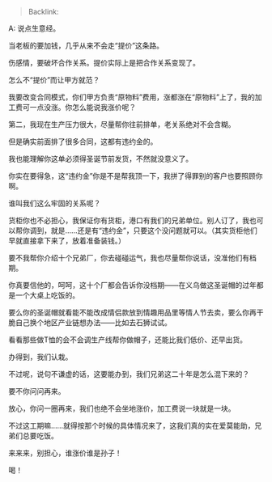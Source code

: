 > Backlink: 

A: 说点生意经。

当老板的要加钱，几乎从来不会走“提价”这条路。

伤感情，要破坏合作关系。提价实际上是把合作关系变现了。

怎么不“提价”而让甲方就范？

我要改变合同模式，你们甲方负责“原物料”费用，涨都涨在“原物料”上了，我的加工费可一点没涨。你怎么能说我涨价呢？

第二，我现在生产压力很大，尽量帮你往前排单，老关系绝对不会含糊。

但是确实前面排了很多合同，这都有违约金的。

我也能理解你这单必须得圣诞节前发货，不然就没意义了。

你实在要得急，这“违约金”你是不是帮我顶一下，我拼了得罪别的客户也要照顾你啊。

谁叫我们这么牢固的关系呢？

货柜你也不必担心，我保证你有货柜，港口有我们的兄弟单位。别人订了，我也可以帮你调到，就是……还是有“违约金”，只要这个没问题就可以。（其实货柜他们早就直接拿下来了，放着准备装钱。）

要不我帮你介绍十个兄弟厂，你去碰碰运气，我也尽量帮你说话，没准他们有档期。

你真要信他的，呵呵，这十个厂都会告诉你没档期——在义乌做这圣诞帽的过年都是一个大桌上吃饭的。

要么你的圣诞帽就看能不能改成情侣款放到情趣用品里等情人节去卖，要么你再干脆自己换个地区产业链想办法——比如去石狮试试。

看看那些做T恤的会不会调生产线帮你做帽子，还能比我们低价、还早出货。

办得到，我们认栽。

不过呢，说句不谦虚的话，这要能办到，我们兄弟这二十年是怎么混下来的？

要不你问问再来。

放心，你问一圈再来，我们也绝不会坐地涨价，加工费说一块就是一块。

不过这工期嘛……就得按那个时候的具体情况来了，这我们真的实在爱莫能助，兄弟们总要吃饭。

来来来，别担心，谁涨价谁是孙子！

喝！
